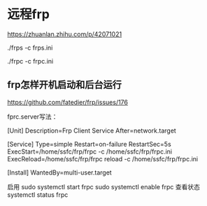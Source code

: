 # 远程frp

https://zhuanlan.zhihu.com/p/42071021

./frps -c frps.ini

./frpc -c frpc.ini



## frp怎样开机启动和后台运行

https://github.com/fatedier/frp/issues/176

fprc.server写法：

[Unit]
Description=Frp Client Service
After=network.target

[Service]
Type=simple
Restart=on-failure
RestartSec=5s
ExecStart=/home/ssfc/frp/frpc -c /home/ssfc/frp/frpc.ini
ExecReload=/home/ssfc/frp/frpc reload -c /home/ssfc/frp/frpc.ini

[Install]
WantedBy=multi-user.target



启用
sudo systemctl start frpc
sudo systemctl enable frpc
查看状态
systemctl status frpc